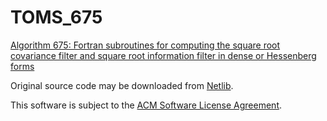 # TOMS_675
[Algorithm 675: Fortran subroutines for computing the square root covariance filter and square root information filter in dense or Hessenberg forms](https://doi.org/10.1145/66888.69647)

Original source code may be downloaded from [Netlib](http://www.netlib.org/toms/675.gz).

This software is subject to the [ACM Software License Agreement](https://www.acm.org/publications/policies/software-copyright-notice).